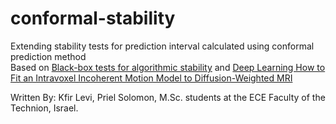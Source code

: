 # conformal-stability
Extending stability tests for prediction interval calculated using conformal prediction method <br />
Based on [Black-box tests for algorithmic stability](https://arxiv.org/abs/2111.15546) and [Deep Learning How to Fit an Intravoxel Incoherent Motion Model to
Diffusion-Weighted MRI](https://arxiv.org/ftp/arxiv/papers/1903/1903.00095.pdf)

Written By: Kfir Levi, Priel Solomon, M.Sc. students at the ECE Faculty of the Technion, Israel.
